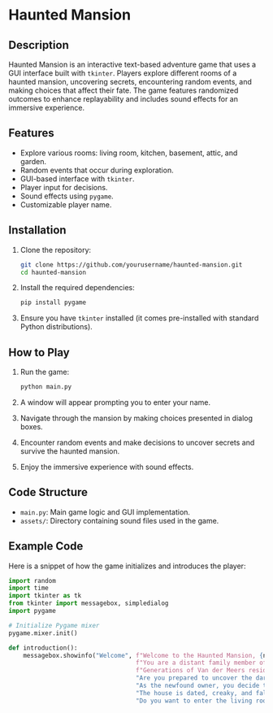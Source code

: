 # Haunted Mansion

## Description

Haunted Mansion is an interactive text-based adventure game that uses a GUI interface built with `tkinter`. Players explore different rooms of a haunted mansion, uncovering secrets, encountering random events, and making choices that affect their fate. The game features randomized outcomes to enhance replayability and includes sound effects for an immersive experience.

## Features

- Explore various rooms: living room, kitchen, basement, attic, and garden.
- Random events that occur during exploration.
- GUI-based interface with `tkinter`.
- Player input for decisions.
- Sound effects using `pygame`.
- Customizable player name.

## Installation

1. Clone the repository:
    ```sh
    git clone https://github.com/yourusername/haunted-mansion.git
    cd haunted-mansion
    ```

2. Install the required dependencies:
    ```sh
    pip install pygame
    ```

3. Ensure you have `tkinter` installed (it comes pre-installed with standard Python distributions).

## How to Play

1. Run the game:
    ```sh
    python main.py
    ```

2. A window will appear prompting you to enter your name.

3. Navigate through the mansion by making choices presented in dialog boxes.

4. Encounter random events and make decisions to uncover secrets and survive the haunted mansion.

5. Enjoy the immersive experience with sound effects.

## Code Structure

- `main.py`: Main game logic and GUI implementation.
- `assets/`: Directory containing sound files used in the game.

## Example Code

Here is a snippet of how the game initializes and introduces the player:

```python
import random
import time
import tkinter as tk
from tkinter import messagebox, simpledialog
import pygame

# Initialize Pygame mixer
pygame.mixer.init()

def introduction():
    messagebox.showinfo("Welcome", f"Welcome to the Haunted Mansion, {name}!\n"
                                   f"You are a distant family member of the Van der Meer family, who built Ravenwood Manor.\n"
                                   f"Generations of Van der Meers resided within its walls, their opulent lifestyle overshadowed by rumors of corruption and scandal.\n"
                                   "Are you prepared to uncover the dark secrets that lie within Ravenwood Manor?\n"
                                   "As the newfound owner, you decide to pay a visit to the mansion.\n"
                                   "The house is dated, creaky, and falling apart. You walk in the front door.\n"
                                   "Do you want to enter the living room, kitchen room, explore the basement, attic, or explore the garden?")
